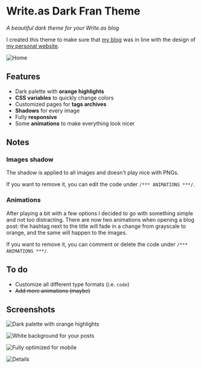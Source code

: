 # Write.as Dark Fran Theme

*A beautiful dark theme for your Write.as blog*

I created this theme to make sure that [my blog](https://blog.iamfran.com) was in line with the design of [my personal website](https://iamfran.com).

![Home](https://i.snap.as/xZuovPhQ.jpg)

## Features

* Dark palette with **orange highlights**
* **CSS variables** to quickly change colors
* Customized pages for **tags archives**
* **Shadows** for every image
* Fully **responsive**
* Some **animations** to make everything look nicer

## Notes

### Images shadow

The shadow is applied to all images and doesn't play nice with PNGs.

If you want to remove it, you can edit the code under `/*** ANIMATIONS ***/`.

### Animations

After playing a bit with a few options I decided to go with something simple and not too distracting.
There are now two animations when opening a blog post: the hashtag next to the title will fade in a change from grayscale to orange, and the same will happen to the images.

If you want to remove it, you can comment or delete the code under `/*** ANIMATIONS ***/`.

## To do

* Customize all different type formats (i.e. `code`)
* ~~Add more animations (maybe)~~

## Screenshots

![Dark palette with orange highlights](https://i.snap.as/iBpD9Sya.jpg)

![White background for your posts](https://i.snap.as/rZb34itU.jpg)

![Fully optimized for mobile](https://i.snap.as/8fdJwadK.jpg)

![Details](https://i.snap.as/W4chEIkj.jpg)